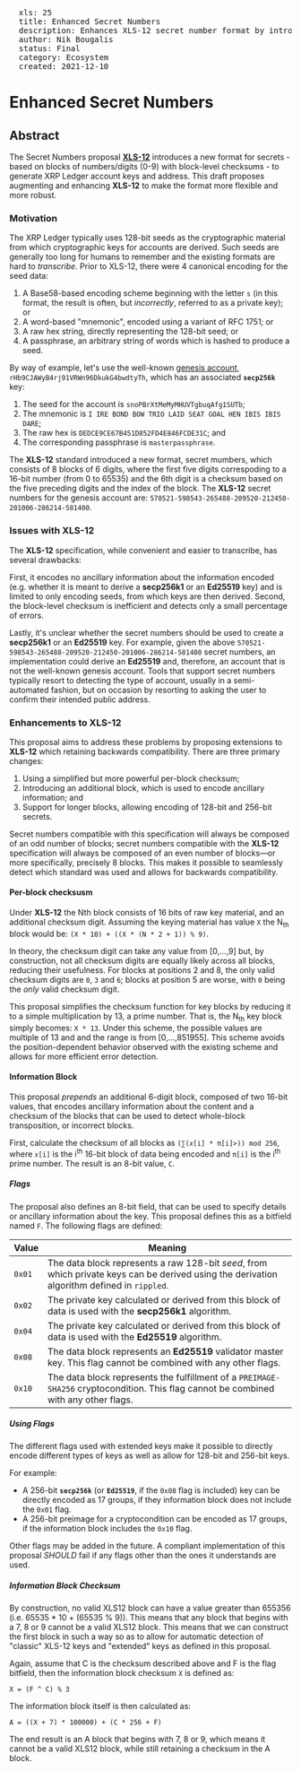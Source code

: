 <pre>
  xls: 25
  title: Enhanced Secret Numbers
  description: Enhances XLS-12 secret number format by introducing an additional block for encoding ancillary information, and supporingt for longer secrets.
  author: Nik Bougalis <nikb@bougalis.net>
  status: Final
  category: Ecosystem
  created: 2021-12-10
</pre>

# Enhanced Secret Numbers

## Abstract

The Secret Numbers proposal **<a href="https://github.com/XRPLF/XRPL-Standards/tree/master/XLS-12">XLS-12</a>** introduces a new format for secrets - based on blocks of numbers/digits (0-9) with block-level checksums - to generate XRP Ledger account keys and address. This draft proposes augmenting and enhancing **XLS-12** to make the format more flexible and more robust.

### Motivation

The XRP Ledger typically uses 128-bit seeds as the cryptographic material from which cryptographic keys for accounts are derived. Such seeds are generally too long for humans to remember and the existing formats are hard to <em>transcribe</em>. Prior to XLS-12, there were 4 canonical encoding for the seed data:

1. A Base58-based encoding scheme beginning with the letter `s` (in this format, the result is often, but _incorrectly_, referred to as a private key); or
2. A word-based "mnemonic", encoded using a variant of RFC 1751; or
3. A raw hex string, directly representing the 128-bit seed; or
4. A passphrase, an arbitrary string of words which is hashed to produce a seed.

By way of example, let's use the well-known [genesis account](https://xrpl.org/accounts.html#special-addresses), `rHb9CJAWyB4rj91VRWn96DkukG4bwdtyTh`, which has an associated **`secp256k`** key:

1. The seed for the account is `snoPBrXtMeMyMHUVTgbuqAfg1SUTb`;
2. The mnemonic is `I IRE BOND BOW TRIO LAID SEAT GOAL HEN IBIS IBIS DARE`;
3. The raw hex is `DEDCE9CE67B451D852FD4E846FCDE31C`; and
4. The corresponding passphrase is `masterpassphrase`.

The **XLS-12** standard introduced a new format, secret mumbers, which consists of 8 blocks of 6 digits, where the first five digits correspoding to a 16-bit number (from 0 to 65535) and the 6th digit is a checksum based on the five preceding digits and the index of the block. The **XLS-12** secret numbers for the genesis account are: `570521-598543-265488-209520-212450-201006-286214-581400`.

### Issues with XLS-12

The **XLS-12** specification, while convenient and easier to transcribe, has several drawbacks:

First, it encodes no ancillary information about the information encoded (e.g. whether it is meant to derive a **secp256k1** or an **Ed25519** key) and is limited to only encoding seeds, from which keys are then derived. Second, the block-level checksum is inefficient and detects only a small percentage of errors.

Lastly, it's unclear whether the secret numbers should be used to create a **secp256k1** or an **Ed25519** key. For example, given the above `570521-598543-265488-209520-212450-201006-286214-581400` secret numbers, an implementation could derive an **Ed25519** and, therefore, an account that is not the well-known genesis account. Tools that support secret numbers typically resort to detecting the type of account, usually in a semi- automated fashion, but on occasion by resorting to asking the user to confirm their intended public address.

### Enhancements to XLS-12

This proposal aims to address these problems by proposing extensions to **XLS-12** which retaining backwards compatibility. There are three primary changes:

1. Using a simplified but more powerful per-block checksum;
2. Introducing an additional block, which is used to encode ancillary information; and
3. Support for longer blocks, allowing encoding of 128-bit and 256-bit secrets.

Secret numbers compatible with this specification will always be composed of an odd number of blocks; secret numbers compatible with the **XLS-12** specification will always be composed of an even number of blocks&mdash;or more specifically, precisely 8 blocks. This makes it possible to seamlessly detect which standard was used and allows for backwards compatibility.

#### Per-block checksusm

Under **XLS-12** the Nth block consists of 16 bits of raw key material, and an additional checksum digit. Assuming the keying material has value `X` the N<sub>th</sub> block would be: `(X * 10) + ((X * (N * 2 + 1)) % 9)`.

In theory, the checksum digit can take any value from [0,...,9] but, by construction, not all checksum digits are equally likely across all blocks, reducing their usefulness. For blocks at positions 2 and 8, the only valid checksum digits are `0`, `3` and `6`; blocks at position 5 are worse, with `0` being the _only_ valid checksum digit.

This proposal simplifies the checksum function for key blocks by reducing it to a simple multiplication by 13, a prime number. That is, the N<sub>th</sub> key block simply becomes: `X * 13`. Under this scheme, the possible values are multiple of 13 and and the range is from [0,...,851955]. This scheme avoids the position-dependent behavior observed with the existing scheme and allows for more efficient error detection.

#### Information Block

This proposal _prepends_ an additional 6-digit block, composed of two 16-bit values, that encodes ancillary information about the content and a checksum of the blocks that can be used to detect whole-block transposition, or incorrect blocks.

First, calculate the checksum of all blocks as `(∑(𝑥[i] * π[i]>)) mod 256`, where `𝑥[i]` is the i<sup>th</sup> 16-bit block of data being encoded and `π[i]` is the i<sup>th</sup> prime number. The result is an 8-bit value, `C`.

##### Flags

The proposal also defines an 8-bit field, that can be used to specify details or ancillary information about the key. This proposal defines this as a bitfield named `F`. The following flags are defined:

| Value  | Meaning                                                                                                                                     |
| ------ | ------------------------------------------------------------------------------------------------------------------------------------------- |
| `0x01` | The data block represents a raw 128-bit _seed_, from which private keys can be derived using the derivation algorithm defined in `rippled`. |
| `0x02` | The private key calculated or derived from this block of data is used with the **secp256k1** algorithm.                                     |
| `0x04` | The private key calculated or derived from this block of data is used with the **Ed25519** algorithm.                                       |
| `0x08` | The data block represents an **Ed25519** validator master key. This flag cannot be combined with any other flags.                           |
| `0x10` | The data block represents the fulfillment of a `PREIMAGE-SHA256` cryptocondition. This flag cannot be combined with any other flags.        |

##### Using Flags

The different flags used with extended keys make it possible to directly encode different types of keys as well as allow for 128-bit and 256-bit keys.

For example:

- A 256-bit **`secp256k`** (or **`Ed25519`**, if the `0x08` flag is included) key can be directly encoded as 17 groups, if they information block does not include the `0x01` flag.
- A 256-bit preimage for a cryptocondition can be encoded as 17 groups, if the information block includes the `0x10` flag.

Other flags may be added in the future. A compliant implementation of this proposal _SHOULD_ fail if any flags other than the ones it understands are used.

##### Information Block Checksum

By construction, no valid XLS12 block can have a value greater than 655356 (i.e. 65535 \* 10 + (65535 % 9)). This means that any block that begins with a 7, 8 or 9 cannot be a valid XLS12 block. This means that we can construct the first block in such a way so as to allow for automatic detection of "classic" XLS-12 keys and "extended" keys as defined in this proposal.

Again, assume that C is the checksum described above and F is the flag bitfield, then the information block checksum `X` is defined as:

    X = (F ^ C) % 3

The information block itself is then calculated as:

    A = ((X + 7) * 100000) + (C * 256 + F)

The end result is an A block that begins with 7, 8 or 9, which means it cannot be a valid XLS12 block, while still retaining a checksum in the A block.
